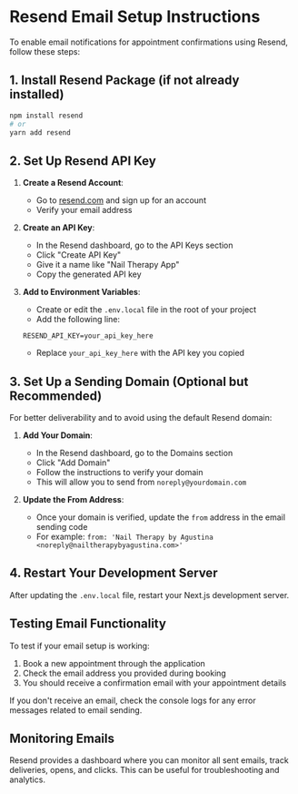 # Resend Email Setup Instructions

To enable email notifications for appointment confirmations using Resend, follow these steps:

## 1. Install Resend Package (if not already installed)

```bash
npm install resend
# or
yarn add resend
```

## 2. Set Up Resend API Key

1. **Create a Resend Account**:
   - Go to [resend.com](https://resend.com) and sign up for an account
   - Verify your email address

2. **Create an API Key**:
   - In the Resend dashboard, go to the API Keys section
   - Click "Create API Key"
   - Give it a name like "Nail Therapy App"
   - Copy the generated API key

3. **Add to Environment Variables**:
   - Create or edit the `.env.local` file in the root of your project
   - Add the following line:
   ```
   RESEND_API_KEY=your_api_key_here
   ```
   - Replace `your_api_key_here` with the API key you copied

## 3. Set Up a Sending Domain (Optional but Recommended)

For better deliverability and to avoid using the default Resend domain:

1. **Add Your Domain**:
   - In the Resend dashboard, go to the Domains section
   - Click "Add Domain"
   - Follow the instructions to verify your domain
   - This will allow you to send from `noreply@yourdomain.com`

2. **Update the From Address**:
   - Once your domain is verified, update the `from` address in the email sending code
   - For example: `from: 'Nail Therapy by Agustina <noreply@nailtherapybyagustina.com>'`

## 4. Restart Your Development Server

After updating the `.env.local` file, restart your Next.js development server.

## Testing Email Functionality

To test if your email setup is working:

1. Book a new appointment through the application
2. Check the email address you provided during booking
3. You should receive a confirmation email with your appointment details

If you don't receive an email, check the console logs for any error messages related to email sending.

## Monitoring Emails

Resend provides a dashboard where you can monitor all sent emails, track deliveries, opens, and clicks. This can be useful for troubleshooting and analytics.
